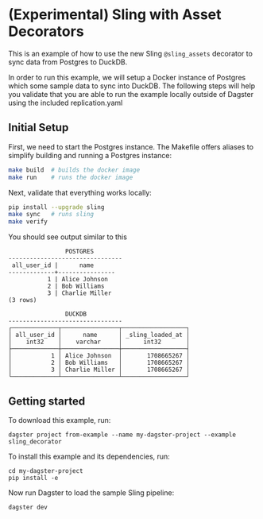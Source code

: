 # (Experimental) Sling with Asset Decorators

This is an example of how to use the new Sling `@sling_assets` decorator
to sync data from Postgres to DuckDB.

In order to run this example, we will setup a Docker instance of Postgres
which some sample data to sync into DuckDB. The following steps will help you
validate that you are able to run the example locally outside of Dagster using
the included replication.yaml

## Initial Setup

First, we need to start the Postgres instance. The Makefile offers aliases
to simplify building and running a Postgres instance:

```bash
make build  # builds the docker image
make run    # runs the docker image
```

Next, validate that everything works locally:

```bash
pip install --upgrade sling
make sync   # runs sling 
make verify
```

You should see output similar to this

```
                POSTGRES
--------------------------------
 all_user_id |      name      
-------------+----------------
           1 | Alice Johnson
           2 | Bob Williams
           3 | Charlie Miller
(3 rows)

                DUCKDB
--------------------------------
┌─────────────┬────────────────┬──────────────────┐
│ all_user_id │      name      │ _sling_loaded_at │
│    int32    │    varchar     │      int32       │
├─────────────┼────────────────┼──────────────────┤
│           1 │ Alice Johnson  │       1708665267 │
│           2 │ Bob Williams   │       1708665267 │
│           3 │ Charlie Miller │       1708665267 │
└─────────────┴────────────────┴──────────────────┘
```

## Getting started

To download this example, run:

```shell
dagster project from-example --name my-dagster-project --example sling_decorator
```

To install this example and its dependencies, run:

```shell
cd my-dagster-project
pip install -e
```

Now run Dagster to load the sample Sling pipeline:
```shell
dagster dev 
```